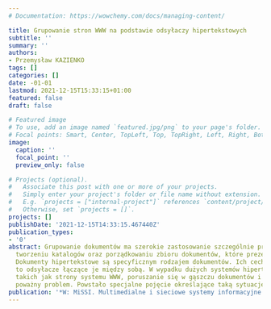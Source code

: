 ```yaml
---
# Documentation: https://wowchemy.com/docs/managing-content/

title: Grupowanie stron WWW na podstawie odsyłaczy hipertekstowych
subtitle: ''
summary: ''
authors:
- Przemysław KAZIENKO
tags: []
categories: []
date: -01-01
lastmod: 2021-12-15T15:33:15+01:00
featured: false
draft: false

# Featured image
# To use, add an image named `featured.jpg/png` to your page's folder.
# Focal points: Smart, Center, TopLeft, Top, TopRight, Left, Right, BottomLeft, Bottom, BottomRight.
image:
  caption: ''
  focal_point: ''
  preview_only: false

# Projects (optional).
#   Associate this post with one or more of your projects.
#   Simply enter your project's folder or file name without extension.
#   E.g. `projects = ["internal-project"]` references `content/project/deep-learning/index.md`.
#   Otherwise, set `projects = []`.
projects: []
publishDate: '2021-12-15T14:33:15.467440Z'
publication_types:
- '0'
abstract: Grupowanie dokumentów ma szerokie zastosowanie szczególnie przy automatycznym
  tworzeniu katalogów oraz porządkowaniu zbioru dokumentów, które prezentuje się użytkownikowi.
  Dokumenty hipertekstowe są specyficznym rodzajem dokumentów. Ich cecha wyróżniająca
  to odsyłacze łączące je między sobą. W wypadku dużych systemów hipertekstowych,
  takich jak strony systemu WWW, poruszanie się w gąszczu dokumentów i odsyłaczy stanowi
  poważny problem. Powstało specjalne pojęcie określające taką sytuację
publication: '*W: MiSSI. Multimedialne i sieciowe systemy informacyjne. Materiały~…*'
---
```

